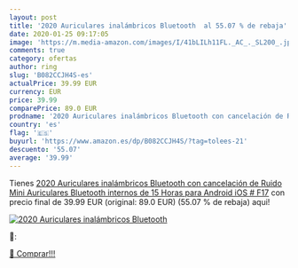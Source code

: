 ```yaml
---
layout: post
title: '2020 Auriculares inalámbricos Bluetooth  al 55.07 % de rebaja'
date: 2020-01-25 09:17:05
image: 'https://m.media-amazon.com/images/I/41bLILh11FL._AC_._SL200_.jpg'
comments: true
category: ofertas
author: ring
slug: 'B082CCJH4S-es'
actualPrice: 39.99 EUR
currency: EUR
price: 39.99
comparePrice: 89.0 EUR
prodname: '2020 Auriculares inalámbricos Bluetooth con cancelación de Ruido  Mini Auriculares Bluetooth internos de 15 Horas para Android iOS # F17'
country: 'es'
flag: '🇪🇸'
buyurl: 'https://www.amazon.es/dp/B082CCJH4S/?tag=tolees-21'
descuento: '55.07'
average: '39.99'
---
```


Tienes [2020 Auriculares inalámbricos Bluetooth con cancelación de Ruido  Mini Auriculares Bluetooth internos de 15 Horas para Android iOS # F17](https://www.amazon.es/dp/B082CCJH4S/?tag=tolees-21) con precio final de  39.99 EUR (original: 89.0 EUR) (55.07 %  de rebaja) aqui!

[![2020 Auriculares inalámbricos Bluetooth ](https://m.media-amazon.com/images/I/41bLILh11FL._AC_._SL200_.jpg)](https://www.amazon.es/dp/B082CCJH4S/?tag=tolees-21)

🔎:


[🛒 Comprar!!!](https://www.amazon.es/dp/B082CCJH4S/?tag=tolees-21)
